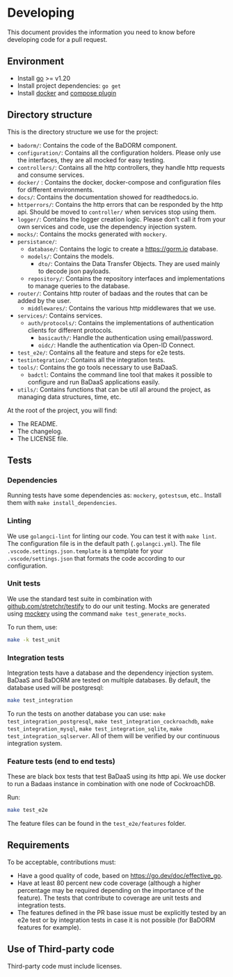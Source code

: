 # Developing

This document provides the information you need to know before developing code for a pull request.

## Environment

- Install [go](https://go.dev/doc/install) >= v1.20
- Install project dependencies: `go get`
- Install [docker](https://docs.docker.com/engine/install/) and [compose plugin](https://docs.docker.com/compose/install/)

## Directory structure

This is the directory structure we use for the project:

- `badorm/`: Contains the code of the BaDORM component.
- `configuration/`: Contains all the configuration holders. Please only use the interfaces, they are all mocked for easy testing.
- `controllers/`: Contains all the http controllers, they handle http requests and consume services.
- `docker/` : Contains the docker, docker-compose and configuration files for different environments.
- `docs/`: Contains the documentation showed for readthedocs.io.
- `httperrors/`: Contains the http errors that can be responded by the http api. Should be moved to `controller/` when services stop using them.
- `logger/`: Contains the logger creation logic. Please don't call it from your own services and code, use the dependency injection system.
- `mocks/`: Contains the mocks generated with `mockery`.
- `persistance/`:
  - `database/`: Contains the logic to create a <https://gorm.io> database.
  - `models/`: Contains the models.
    - `dto/`: Contains the Data Transfer Objects. They are used mainly to decode json payloads.
  - `repository/`: Contains the repository interfaces and implementations to manage queries to the database.
- `router/`: Contains http router of badaas and the routes that can be added by the user.
  - `middlewares/`: Contains the various http middlewares that we use.
- `services/`: Contains services.
  - `auth/protocols/`: Contains the implementations of authentication clients for different protocols.
    - `basicauth/`: Handle the authentication using email/password.
    - `oidc/`: Handle the authentication via Open-ID Connect.
- `test_e2e/`: Contains all the feature and steps for e2e tests.
- `testintegration/`: Contains all the integration tests.
- `tools/`: Contains the go tools necessary to use BaDaaS.
  - `badctl`: Contains the command line tool that makes it possible to configure and run BaDaaS applications easily.
- `utils/`: Contains functions that can be util all around the project, as managing data structures, time, etc.

At the root of the project, you will find:

- The README.
- The changelog.
- The LICENSE file.

## Tests

### Dependencies

Running tests have some dependencies as: `mockery`, `gotestsum`, etc.. Install them with `make install_dependencies`.

### Linting

We use `golangci-lint` for linting our code. You can test it with `make lint`. The configuration file is in the default path (`.golangci.yml`). The file `.vscode.settings.json.template` is a template for your `.vscode/settings.json` that formats the code according to our configuration.

### Unit tests

We use the standard test suite in combination with [github.com/stretchr/testify](https://github.com/stretchr/testify) to do our unit testing. Mocks are generated using [mockery](https://github.com/vektra/mockery) using the command `make test_generate_mocks`.

To run them, use:

```sh
make -k test_unit
```

### Integration tests

Integration tests have a database and the dependency injection system. BaDaaS and BaDORM are tested on multiple databases. By default, the database used will be postgresql:

```sh
make test_integration
```

To run the tests on another database you can use: `make test_integration_postgresql`, `make test_integration_cockroachdb`, `make test_integration_mysql`, `make test_integration_sqlite`, `make test_integration_sqlserver`. All of them will be verified by our continuous integration system.

### Feature tests (end to end tests)

These are black box tests that test BaDaaS using its http api. We use docker to run a Badaas instance in combination with one node of CockroachDB.

Run:

```sh
make test_e2e
```

The feature files can be found in the `test_e2e/features` folder.

## Requirements

To be acceptable, contributions must:

- Have a good quality of code, based on <https://go.dev/doc/effective_go>.
- Have at least 80 percent new code coverage (although a higher percentage may be required depending on the importance of the feature). The tests that contribute to coverage are unit tests and integration tests.
- The features defined in the PR base issue must be explicitly tested by an e2e test or by integration tests in case it is not possible (for BaDORM features for example).

## Use of Third-party code

Third-party code must include licenses.
